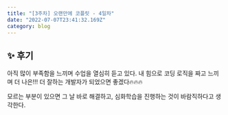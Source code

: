 ```yaml
---
title: "[3주차] 오랜만에 코플릿 - 4일차"
date: "2022-07-07T23:41:32.169Z"
category: blog
---
```


## ✨ 후기

아직 많이 부족함을 느끼며 수업을 열심히 듣고 있다. 내 힘으로 코딩 로직을 짜고 느끼며 더 나은!!! 더 잘하는 개발자가 되었으면 좋겠다🔥🔥🔥

모르는 부분이 있으면 그 날 바로 해결하고, 심화학습을 진행하는 것이 바람직하다고 생각한다.